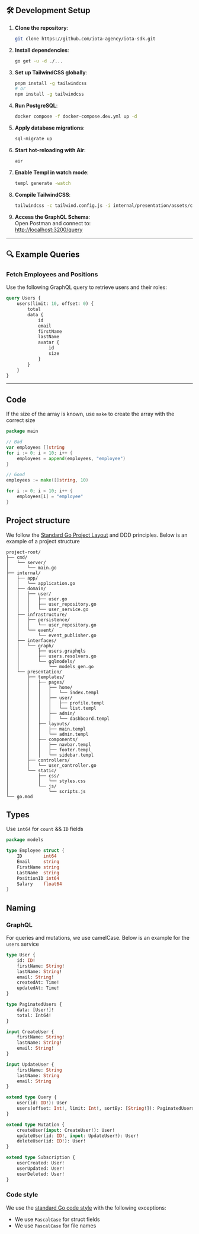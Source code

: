 ## 🛠️ Development Setup

1. **Clone the repository**:
   ```bash
   git clone https://github.com/iota-agency/iota-sdk.git
   ```

2. **Install dependencies**:
   ```bash
   go get -u -d ./...
   ```

3. **Set up TailwindCSS globally**:
   ```bash
   pnpm install -g tailwindcss
   # or
   npm install -g tailwindcss
   ```

4. **Run PostgreSQL**:
   ```bash
   docker compose -f docker-compose.dev.yml up -d
   ```

5. **Apply database migrations**:
   ```bash
   sql-migrate up
   ```

6. **Start hot-reloading with Air**:
   ```bash
   air
   ```

7. **Enable Templ in watch mode**:
   ```bash
   templ generate -watch
   ```

8. **Compile TailwindCSS**:
   ```bash
   tailwindcss -c tailwind.config.js -i internal/presentation/assets/css/main.css -o internal/presentation/assets/css/main.min.css --minify --watch
   ```

9. **Access the GraphQL Schema**:  
   Open Postman and connect to:  
   [http://localhost:3200/query](http://localhost:3200/query)

---

## 🔍 Example Queries

### Fetch Employees and Positions  
Use the following GraphQL query to retrieve users and their roles:

```graphql
query Users {
    users(limit: 10, offset: 0) {
        total
        data {
            id
            email
            firstName
            lastName
            avatar {
                id
                size
            }
        }
    }
}
```

---

## Code

If the size of the array is known, use `make` to create the array with the correct size

```go
package main

// Bad
var employees []string
for i := 0; i < 10; i++ {
    employees = append(employees, "employee")
}

// Good
employees := make([]string, 10)

for i := 0; i < 10; i++ {
    employees[i] = "employee"
}
```

## Project structure
We follow the [Standard Go Project Layout](https://github.com/golang-standards/project-layout) and DDD principles. 
Below is an example of a project structure
```
project-root/
├── cmd/
│   └── server/
│       └── main.go
├── internal/
│   ├── app/
│   │   └── application.go
│   ├── domain/
│   │   ├── user/
│   │   │   ├── user.go
│   │   │   ├── user_repository.go
│   │   │   └── user_service.go
│   ├── infrastructure/
│   │   ├── persistence/
│   │   │   └── user_repository.go
│   │   └── event/
│   │       └── event_publisher.go
│   ├── interfaces/
│   │   └── graph/
│   │       ├── users.graphqls
│   │       ├── users.resolvers.go
│   │       └── gqlmodels/
│   │           └── models_gen.go
│   └── presentation/
│       ├── templates/
│       │   ├── pages/
│       │   │   ├── home/
│       │   │   │   └── index.templ
│       │   │   ├── user/
│       │   │   │   ├── profile.templ
│       │   │   │   └── list.templ
│       │   │   ├── admin/
│       │   │   │   └── dashboard.templ
│       │   ├── layouts/
│       │   │   ├── main.templ
│       │   │   └── admin.templ
│       │   ├── components/
│       │   │   ├── navbar.templ
│       │   │   ├── footer.templ
│       │   │   └── sidebar.templ
│       ├── controllers/
│       │   └── user_controller.go
│       └── static/
│           ├── css/
│           │   └── styles.css
│           └── js/
│               └── scripts.js
└── go.mod
```


## Types

Use `int64` for `count` && `ID` fields

```go
package models

type Employee struct {
    ID        int64
    Email     string
    FirstName string
    LastName  string
    PositionID int64
    Salary    float64
}
```

## Naming

### GraphQL
For queries and mutations, we use camelCase. Below is an example for the `users` service

```graphql
type User {
    id: ID!
    firstName: String!
    lastName: String!
    email: String!
    createdAt: Time!
    updatedAt: Time!
}

type PaginatedUsers {
    data: [User!]!
    total: Int64!
}

input CreateUser {
    firstName: String!
    lastName: String!
    email: String!
}

input UpdateUser {
    firstName: String
    lastName: String
    email: String
}

extend type Query {
    user(id: ID!): User
    users(offset: Int!, limit: Int!, sortBy: [String!]): PaginatedUsers!
}

extend type Mutation {
    createUser(input: CreateUser!): User!
    updateUser(id: ID!, input: UpdateUser!): User!
    deleteUser(id: ID!): User!
}

extend type Subscription {
    userCreated: User!
    userUpdated: User!
    userDeleted: User!
}
```

### Code style
We use the [standard Go code style](https://go.dev/doc/effective_go) with the following exceptions:
- We use `PascalCase` for struct fields
- We use `PascalCase` for file names
